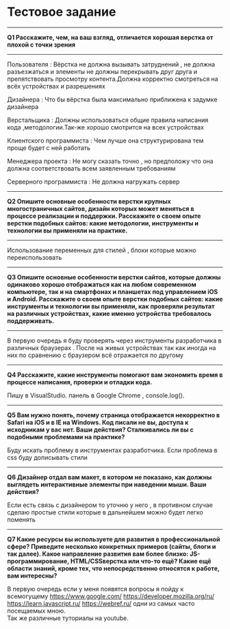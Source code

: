 # Тестовое задание

***
**Q1
Расскажите, чем, на ваш взгляд, отличается хорошая верстка от плохой с точки зрения**
***
Пользователя : Вёрстка не должна вызывать затруднений , не должна разъезжаться и элементы не должны перекрывать друг друга и препятствовать просмотру контента.Должна корректно смотреться на всёх устройствах и разрешениях

Дизайнера : Что бы вёрстка была максимально приближена к задумке дизайнера

Верстальщика : Должны использоваться общие правила написания кода ,методологии.Так-же хорошо смотрится на всех устройствах

Клиентского программиста : Чем лучше она структурирована тем проще будет с ней работать

Менеджера проекта : Не могу сказать точно , но  предположу что она должна соответствовать всем заявленным требованиям

Серверного программиста : Не должна нагружать сервер

***
**Q2
Опишите основные особенности верстки крупных многостраничных сайтов, дизайн
которых может меняться в процессе реализации и поддержки.
Расскажите о своем опыте верстки подобных сайтов: какие методологии, инструменты
и технологии вы применяли на практике.**
***
Использование переменных для стилей , блоки которые можно переиспользовать

***

**Q3
Опишите основные особенности верстки сайтов, которые должны одинаково хорошо
отображаться как на любом современном компьютере, так и на смартфонах и
планшетах под управлением iOS и Android. Расскажите о своем опыте верстки
подобных сайтов: какие инструменты и технологии вы применяли, как проверяли
результат на различных устройствах, какие именно устройства требовалось
поддерживать.**
***
В первую очередь я буду проверять через инструменты разработчика в различных браузерах . После на живых устройствах так как иногда на них по сравнению с браузером всё отражается по другому 

***
**Q4 Расскажите, какие инструменты помогают вам экономить время в процессе написания, проверки и отладки кода.**

Пишу в VisualStudio.
панель в Google Chrome , console.log().

***
**Q5 Вам нужно понять, почему страница отображается некорректно в Safari на iOS и в IE на Windows. Код писали не вы, доступа к исходникам у вас нет. Ваши действия? Сталкивались ли вы с подобными проблемами на практике?**

Буду искать проблему в инструментах разработчика.
Если проблема в css буду дописывать стили
***
**Q6 Дизайнер отдал вам макет, в котором не показано, как должны выглядеть интерактивные элементы при наведении мыши. Ваши действия?**

Если есть связь с дизайнером то уточню у него , в противном случае сделаю простые стили которые в дальнейшем можно будет легко поменять
***
**Q7
Какие ресурсы вы используете для развития в профессиональной сфере? Приведите
несколько конкретных примеров (сайты, блоги и так далее).
Какое направление развития вам более близко: JS-программирование, HTML/CSSверстка или что-то ещё?
Какие ещё области знаний, кроме тех, что непосредственно относятся к работе, вам
интересны?**

В первую очередь если у меня появятся вопросы я пойду к всемогущему https://www.google.com/ 
https://developer.mozilla.org/ru/  https://learn.javascript.ru/ https://webref.ru/ одни из самых часто посещаемых мною.<br>
Так же различные туториалы на youtube.
 

